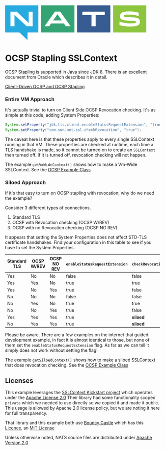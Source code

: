![NATS](../images/large-logo.png)

# OCSP Stapling SSLContext

OCSP Stapling is supported in Java since JDK 8. There is an excellent document from Oracle which describes it in detail.

[Client-Driven OCSP and OCSP Stapling](https://docs.oracle.com/javase/8/docs/technotes/guides/security/jsse/ocsp.html)

### Entire VM Approach

It's actually trivial to turn on Client Side OCSP Revocation checking. It's as simple at this code, adding System Properties:

```java
System.setProperty("jdk.tls.client.enableStatusRequestExtension", "true");
System.setProperty("com.sun.net.ssl.checkRevocation", "true");
```

The caveat here is that these properties apply to every single SSLContext running in that VM. 
These properties are checked at runtime, each time a TLS handshake is made, so it cannot be turned on
to create an `SSLContext` then turned off. If it is turned off, revocation checking will not happen. 

The example `getVmWideContext()` shows how to make a Vm-Wide SSLContext. See the [OCSP Example Class](main/java/io/nats/ocsp/OcspExample.java)

### Siloed Approach

If it's that easy to turn on OCSP stapling with revocation, why do we need the example?

Consider 3 different types of connections.

1. Standard TLS
2. OCSP with Revocation checking (OCSP W/REV)
3. OCSP with no Revocation checking (OCSP NO REV)

It appears that setting the System Properties does not affect STD-TLS certificate handshakes.
Find your configuration in this table to see if you have to set the System Properties.

| Standard TLS | OCSP W/REV | OCSP NO REV | `enableStatusRequestExtension` | `checkRevocation` |
| --- | --- | --- | --- | --- |
| Yes | No | No | false | false |
| Yes | Yes | No | true | true |
| Yes | No | Yes | true | false |
| No | No | No | false | false |
| No | Yes | No | true | true |
| No | No | Yes | true | false |
| Yes | Yes | Yes | true | __siloed__ |
| No | Yes | Yes | true | __siloed__ |

Please be aware. There are a few examples on the internet that guided development example, in fact it is almost identical to those,
but none of them set the `enableStatusRequestExtension` flag. As far as we can tell it simply does not work without setting the flag!

The example `getSiloedContext()` shows how to make a siloed SSLContext that does revocation checking. See the [OCSP Example Class](main/java/io/nats/ocsp/OcspExample.java)

## Licenses

This example leverages the [SSLContext Kickstart project](https://github.com/Hakky54/sslcontext-kickstart)
which operates under the [Apache License 2.0](https://github.com/Hakky54/sslcontext-kickstart/blob/master/LICENSE)
Their library had some functionality scoped `private` which we needed to use directly so we copied it and made it public.
This usage is allowed by Apache 2.0 license policy, but we are noting it here for full transparency.

That library and this example both use [Bouncy Castle](https://www.bouncycastle.org/) which has this [Licence](https://www.bouncycastle.org/license.html), an [MIT License](https://opensource.org/licenses/MIT)

Unless otherwise noted, NATS source files are distributed under [Apache Version 2.0](https://www.apache.org/licenses/LICENSE-2.0)
